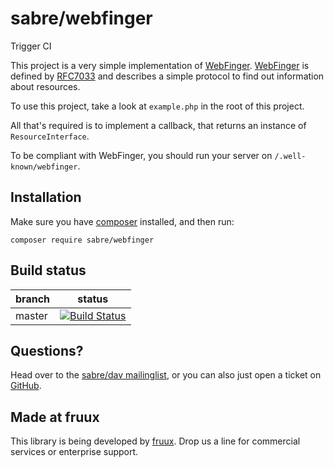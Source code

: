 sabre/webfinger
===============

Trigger CI

This project is a very simple implementation of [WebFinger][5]. [WebFinger][5]
is defined by [RFC7033][6] and describes a simple protocol to find out
information about resources.

To use this project, take a look at `example.php` in the root of this project.

All that's required is to implement a callback, that returns an instance of
`ResourceInterface`.

To be compliant with WebFinger, you should run your server on
`/.well-known/webfinger`.

Installation
------------

Make sure you have [composer][1] installed, and then run:

    composer require sabre/webfinger


Build status
------------

| branch | status |
| ------ | ------ |
| master | [![Build Status](https://travis-ci.org/sabre-io/webfinger.png?branch=master)](https://travis-ci.org/sabre-io/webfinger) |


Questions?
----------

Head over to the [sabre/dav mailinglist][2], or you can also just open a ticket
on [GitHub][3].


Made at fruux
-------------

This library is being developed by [fruux][4]. Drop us a line for commercial
services or enterprise support.

[1]: http://getcomposer.org/
[2]: http://groups.google.com/group/sabredav-discuss
[3]: https://github.com/fruux/sabre-webfinger/issues/
[4]: https://fruux.com/
[5]: https://webfinger.net/
[6]: https://tools.ietf.org/html/rfc7033
